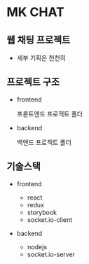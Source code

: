 # MK CHAT

## 웹 채팅 프로젝트

- 세부 기획은 천천히


## 프로젝트 구조

- frontend

    프론트엔드 프로젝트 폴더   

- backend

    백엔드 프로젝트 폴더

## 기술스택

- frontend
    - react
    - redux
    - storybook
    - socket.io-client

- backend
    - nodejs
    - socket.io-server
